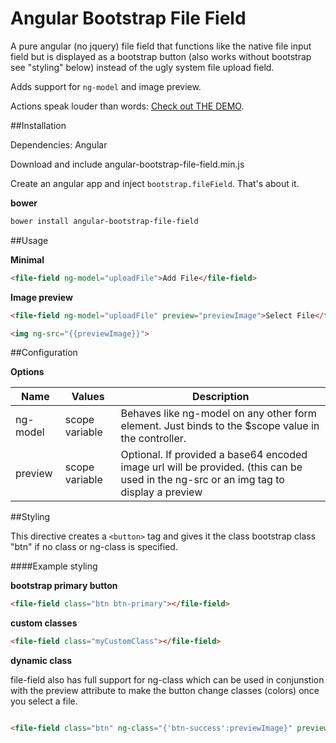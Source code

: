 Angular Bootstrap File Field
========================

A pure angular (no jquery) file field that functions like the native file input field but is displayed as a bootstrap button (also works without bootstrap see "styling" below) instead of the ugly system file upload field.

Adds support for `ng-model` and image preview.

Actions speak louder than words: [Check out THE DEMO](http://itslenny.github.io/angular-bootstrap-file-field/).

##Installation

Dependencies: Angular

Download and include angular-bootstrap-file-field.min.js

Create an angular app and inject `bootstrap.fileField`. That's about it.

**bower**
```bash
bower install angular-bootstrap-file-field
```

##Usage

**Minimal**
```html
<file-field ng-model="uploadFile">Add File</file-field>
```

**Image preview**
```html
<file-field ng-model="uploadFile" preview="previewImage">Select File</file-field>

<img ng-src="{{previewImage}}">
```


##Configuration

**Options**

| Name | Values | Description |
|---|---|---|
| ng-model | scope variable | Behaves like ng-model on any other form element. Just binds to the $scope value in the controller. |
| preview | scope variable | Optional. If provided a base64 encoded image url will be provided. (this can be used in the ng-src or an img tag to display a preview |


##Styling

This directive creates a `<button>` tag and gives it the class bootstrap class "btn" if no class or ng-class is specified.

####Example styling

**bootstrap primary button**

```html
<file-field class="btn btn-primary"></file-field>
```

**custom classes**

```html
<file-field class="myCustomClass"></file-field>
```

**dynamic class**

file-field also has full support for ng-class which can be used in conjunstion with the preview attribute to make the button change classes (colors) once you select a file.


```html

<file-field class="btn" ng-class="{'btn-success':previewImage}" preview="previewImage"></file-field>

```